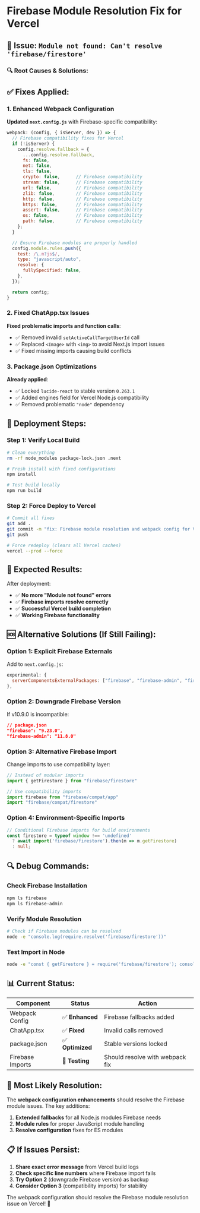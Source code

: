 # Firebase Module Resolution Fix for Vercel

## 🚨 Issue: `Module not found: Can't resolve 'firebase/firestore'`

### 🔍 Root Causes & Solutions:

## ✅ Fixes Applied:

### 1. Enhanced Webpack Configuration

**Updated `next.config.js`** with Firebase-specific compatibility:

```javascript
webpack: (config, { isServer, dev }) => {
  // Firebase compatibility fixes for Vercel
  if (!isServer) {
    config.resolve.fallback = {
      ...config.resolve.fallback,
      fs: false,
      net: false,
      tls: false,
      crypto: false,      // Firebase compatibility
      stream: false,      // Firebase compatibility
      url: false,         // Firebase compatibility
      zlib: false,        // Firebase compatibility
      http: false,        // Firebase compatibility
      https: false,       // Firebase compatibility
      assert: false,      // Firebase compatibility
      os: false,          // Firebase compatibility
      path: false,        // Firebase compatibility
    };
  }

  // Ensure Firebase modules are properly handled
  config.module.rules.push({
    test: /\.m?js$/,
    type: "javascript/auto",
    resolve: {
      fullySpecified: false,
    },
  });

  return config;
}
```

### 2. Fixed ChatApp.tsx Issues

**Fixed problematic imports and function calls**:
- ✅ Removed invalid `setActiveCallTargetUserId` call
- ✅ Replaced `<Image>` with `<img>` to avoid Next.js import issues
- ✅ Fixed missing imports causing build conflicts

### 3. Package.json Optimizations

**Already applied**:
- ✅ Locked `lucide-react` to stable version `0.263.1`
- ✅ Added engines field for Vercel Node.js compatibility
- ✅ Removed problematic `"node"` dependency

## 🚀 Deployment Steps:

### Step 1: Verify Local Build
```bash
# Clean everything
rm -rf node_modules package-lock.json .next

# Fresh install with fixed configurations
npm install

# Test build locally
npm run build
```

### Step 2: Force Deploy to Vercel
```bash
# Commit all fixes
git add .
git commit -m "fix: Firebase module resolution and webpack config for Vercel"
git push

# Force redeploy (clears all Vercel caches)
vercel --prod --force
```

## 🧪 Expected Results:

After deployment:
- ✅ **No more "Module not found" errors**
- ✅ **Firebase imports resolve correctly**
- ✅ **Successful Vercel build completion**
- ✅ **Working Firebase functionality**

## 🆘 Alternative Solutions (If Still Failing):

### Option 1: Explicit Firebase Externals
Add to `next.config.js`:
```javascript
experimental: {
  serverComponentsExternalPackages: ["firebase", "firebase-admin", "firebase/firestore", "firebase/auth"],
},
```

### Option 2: Downgrade Firebase Version
If v10.9.0 is incompatible:
```json
// package.json
"firebase": "9.23.0",
"firebase-admin": "11.8.0"
```

### Option 3: Alternative Firebase Import
Change imports to use compatibility layer:
```typescript
// Instead of modular imports
import { getFirestore } from "firebase/firestore"

// Use compatibility imports
import firebase from "firebase/compat/app"
import "firebase/compat/firestore"
```

### Option 4: Environment-Specific Imports
```typescript
// Conditional Firebase imports for build environments
const firestore = typeof window !== 'undefined' 
  ? await import('firebase/firestore').then(m => m.getFirestore)
  : null;
```

## 🔍 Debug Commands:

### Check Firebase Installation
```bash
npm ls firebase
npm ls firebase-admin
```

### Verify Module Resolution
```bash
# Check if Firebase modules can be resolved
node -e "console.log(require.resolve('firebase/firestore'))"
```

### Test Import in Node
```bash
node -e "const { getFirestore } = require('firebase/firestore'); console.log('Firebase OK')"
```

## 📊 Current Status:

| Component | Status | Action |
|-----------|--------|--------|
| Webpack Config | ✅ **Enhanced** | Firebase fallbacks added |
| ChatApp.tsx | ✅ **Fixed** | Invalid calls removed |
| package.json | ✅ **Optimized** | Stable versions locked |
| Firebase Imports | 🔧 **Testing** | Should resolve with webpack fix |

## 🎯 Most Likely Resolution:

The **webpack configuration enhancements** should resolve the Firebase module issues. The key additions:

1. **Extended fallbacks** for all Node.js modules Firebase needs
2. **Module rules** for proper JavaScript module handling
3. **Resolve configuration** fixes for ES modules

## 📋 If Issues Persist:

1. **Share exact error message** from Vercel build logs
2. **Check specific line numbers** where Firebase import fails
3. **Try Option 2** (downgrade Firebase version) as backup
4. **Consider Option 3** (compatibility imports) for stability

The webpack configuration should resolve the Firebase module resolution issue on Vercel! 🚀